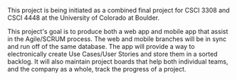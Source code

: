 This project is being initiated as a combined final project for CSCI 3308 and CSCI 4448 at the University of Colorado at Boulder.

This project's goal is to produce both a web app and mobile app that assist in the Agile/SCRUM process. The web and mobile branches will be in sync and run off of the same database. The app will provide a way to electronically create Use Cases/User Stories and store them in a sorted backlog. It will also maintain project boards that help both individual teams, and the company as a whole, track the progress of a project.